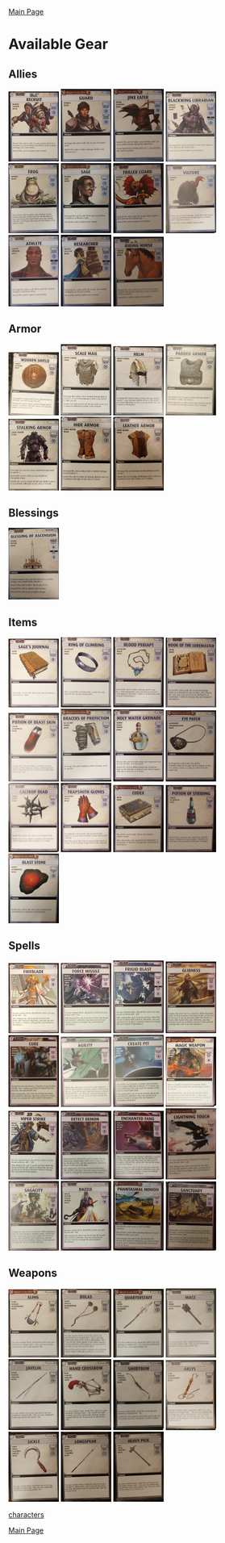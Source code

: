 [Main Page](../p1/main.md#wrath-of-the-righteous)
# Available Gear

## Allies
<img src="https://github.com/barry4356/PACG_Cards/blob/main/WoTR/Allies/Recruit.png" alt="Recruit" width="100"/> <img src="https://github.com/barry4356/PACG_Cards/blob/main/WoTR/Allies/guard.png" alt="Guard" width="100"/> <img src="https://github.com/barry4356/PACG_Cards/blob/main/WoTR/Allies/JinxEater.png" alt="JinxEater" width="100"/> <img src="https://github.com/barry4356/PACG_Cards/blob/main/WoTR/Allies/BlackwingLibrarian.png" alt="BlackwingLibrarian" width="100"/> <img src="https://github.com/barry4356/PACG_Cards/blob/main/WoTR/Allies/Frog.png" alt="Frog" width="100"/> <img src="https://github.com/barry4356/PACG_Cards/blob/main/WoTR/Allies/Sage.png" alt="Sage" width="100"/> <img src="https://github.com/barry4356/PACG_Cards/blob/main/WoTR/Allies/FrilledLizard.png" alt="FrilledLizard" width="100"/> <img src="https://github.com/barry4356/PACG_Cards/blob/main/WoTR/Allies/Vulture.png" alt="Vulture" width="100"/> <img src="https://github.com/barry4356/PACG_Cards/blob/main/WoTR/Allies/Athlete.png" alt="Athlete" width="100"/> <img src="https://github.com/barry4356/PACG_Cards/blob/main/WoTR/Allies/Researcher.png" alt="Researcher" width="100"/> <img src="https://github.com/barry4356/PACG_Cards/blob/main/WoTR/Allies/RidingHorse.png" alt="RidingHorse" width="100"/>

## Armor
<img src="https://github.com/barry4356/PACG_Cards/blob/main/WoTR/Armor/WoodenShield.png" alt="WoodenShield" width="100"/> <img src="https://github.com/barry4356/PACG_Cards/blob/main/WoTR/Armor/ScaleMail.png" alt="ScaleMail" width="100"/> <img src="https://github.com/barry4356/PACG_Cards/blob/main/WoTR/Armor/Helm.png" alt="Helm" width="100"/> <img src="https://github.com/barry4356/PACG_Cards/blob/main/WoTR/Armor/PaddedArmor.png" alt="PaddedArmor" width="100"/> <img src="https://github.com/barry4356/PACG_Cards/blob/main/WoTR/Armor/StalkingArmor.png" alt="StalkingArmor" width="100"/> <img src="https://github.com/barry4356/PACG_Cards/blob/main/WoTR/Armor/HideArmor.png" alt="HideArmor" width="100"/> <img src="https://github.com/barry4356/PACG_Cards/blob/main/WoTR/Armor/LeatherArmor.png" alt="LeatherArmor" width="100"/>

## Blessings
<img src="https://github.com/barry4356/PACG_Cards/blob/main/WoTR/Blessings/BlessingOfAscension.png" alt="BlessingOfAscension" width="100"/>

## Items
<img src="https://github.com/barry4356/PACG_Cards/blob/main/WoTR/Items/SagesJournal.png" alt="SagesJournal" width="100"/> <img src="https://github.com/barry4356/PACG_Cards/blob/main/WoTR/Items/RingOfClimbing.png" alt="RingOfClimbing" width="100"/> <img src="https://github.com/barry4356/PACG_Cards/blob/main/WoTR/Items/BloodPeriapt.png" alt="BloodPeriapt" width="100"/> <img src="https://github.com/barry4356/PACG_Cards/blob/main/WoTR/Items/BookOfTheLoremaster.png" alt="BookOfTheLoremaster" width="100"/> <img src="https://github.com/barry4356/PACG_Cards/blob/main/WoTR/Items/PotionOfBeastSkin.png" alt="PotionOfBeastSkin" width="100"/> <img src="https://github.com/barry4356/PACG_Cards/blob/main/WoTR/Items/BracersOfProtection.png" alt="BracersOfProtection" width="100"/> <img src="https://github.com/barry4356/PACG_Cards/blob/main/WoTR/Items/HolyWaterGrenade.png" alt="HolyWaterGrenade" width="100"/> <img src="https://github.com/barry4356/PACG_Cards/blob/main/WoTR/Items/EyePatch.png" alt="EyePatch" width="100"/> <img src="https://github.com/barry4356/PACG_Cards/blob/main/WoTR/Items/CaltropBead.png" alt="CaltropBead" width="100"/> <img src="https://github.com/barry4356/PACG_Cards/blob/main/WoTR/Items/TrapsmithGloves.png" alt="TrapsmithGloves" width="100"/> <img src="https://github.com/barry4356/PACG_Cards/blob/main/WoTR/Items/Codex.png" alt="Codex" width="100"/> <img src="https://github.com/barry4356/PACG_Cards/blob/main/WoTR/Items/PotionOfStriding.png" alt="PotionOfStriding" width="100"/> <img src="https://github.com/barry4356/PACG_Cards/blob/main/WoTR/Items/BlastStone.png" alt="BlastStone" width="100"/>

## Spells
<img src="https://github.com/barry4356/PACG_Cards/blob/main/WoTR/Spells/Fireblade.png" alt="Fireblade" width="100"/> <img src="https://github.com/barry4356/PACG_Cards/blob/main/WoTR/Spells/ForceMissile.png" alt="ForceMissile" width="100"/> <img src="https://github.com/barry4356/PACG_Cards/blob/main/WoTR/Spells/FrigidBlast.png" alt="FrigidBlast" width="100"/> <img src="https://github.com/barry4356/PACG_Cards/blob/main/WoTR/Spells/Glibness.png" alt="Glibness" width="100"/> <img src="https://github.com/barry4356/PACG_Cards/blob/main/WoTR/Spells/Cure.png" alt="Cure" width="100"/> <img src="https://github.com/barry4356/PACG_Cards/blob/main/WoTR/Spells/Agility.png" alt="Agility" width="100"/> <img src="https://github.com/barry4356/PACG_Cards/blob/main/WoTR/Spells/CreatePit.png" alt="CreatePit" width="100"/> <img src="https://github.com/barry4356/PACG_Cards/blob/main/WoTR/Spells/MagicWeapon.png" alt="MagicWeapon" width="100"/> <img src="https://github.com/barry4356/PACG_Cards/blob/main/WoTR/Spells/ViperStrike.png" alt="ViperStrike" width="100"/> <img src="https://github.com/barry4356/PACG_Cards/blob/main/WoTR/Spells/DetectDemon.png" alt="DetectDemon" width="100"/> <img src="https://github.com/barry4356/PACG_Cards/blob/main/WoTR/Spells/EnchantedFang.png" alt="EnchantedFang" width="100"/> <img src="https://github.com/barry4356/PACG_Cards/blob/main/WoTR/Spells/LightningTouch.png" alt="LightningTouch" width="100"/> <img src="https://github.com/barry4356/PACG_Cards/blob/main/WoTR/Spells/Sagacity.png" alt="Sagacity" width="100"/> <img src="https://github.com/barry4356/PACG_Cards/blob/main/WoTR/Spells/Dazzle.png" alt="Dazzle" width="100"/> <img src="https://github.com/barry4356/PACG_Cards/blob/main/WoTR/Spells/PhantasmalMinion.png" alt="PhantasmalMinion" width="100"/> <img src="https://github.com/barry4356/PACG_Cards/blob/main/WoTR/Spells/Sanctuary.png" alt="Sanctuary" width="100"/>

## Weapons
<img src="https://github.com/barry4356/PACG_Cards/blob/main/WoTR/Weapons/Sling.png" alt="Sling" width="100"/> <img src="https://github.com/barry4356/PACG_Cards/blob/main/WoTR/Weapons/Bolas.png" alt="Bolas" width="100"/> <img src="https://github.com/barry4356/PACG_Cards/blob/main/WoTR/Weapons/Quarterstaff.png" alt="Quarterstaff" width="100"/> <img src="https://github.com/barry4356/PACG_Cards/blob/main/WoTR/Weapons/Mace.png" alt="Mace" width="100"/> <img src="https://github.com/barry4356/PACG_Cards/blob/main/WoTR/Weapons/Javelin.png" alt="Javelin" width="100"/> <img src="https://github.com/barry4356/PACG_Cards/blob/main/WoTR/Weapons/HandCrossbow.png" alt="HandCrossbow" width="100"/> <img src="https://github.com/barry4356/PACG_Cards/blob/main/WoTR/Weapons/Shortbow.png" alt="Shortbow" width="100"/> <img src="https://github.com/barry4356/PACG_Cards/blob/main/WoTR/Weapons/Aklys.png" alt="Aklys" width="100"/> <img src="https://github.com/barry4356/PACG_Cards/blob/main/WoTR/Weapons/Sickle.png" alt="Sickle" width="100"/> <img src="https://github.com/barry4356/PACG_Cards/blob/main/WoTR/Weapons/Longspear.png" alt="Longspear" width="100"/> <img src="https://github.com/barry4356/PACG_Cards/blob/main/WoTR/Weapons/HeavyPick.png" alt="HeavyPick" width="100"/>

[characters](../p1/characters.md#characters)

[Main Page](../p1/main.md#wrath-of-the-righteous)
